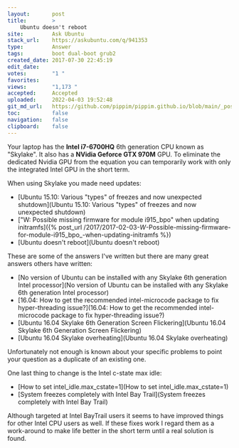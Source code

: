 ```yaml
---
layout:       post
title:        >
    Ubuntu doesn't reboot
site:         Ask Ubuntu
stack_url:    https://askubuntu.com/q/941353
type:         Answer
tags:         boot dual-boot grub2
created_date: 2017-07-30 22:45:19
edit_date:    
votes:        "1 "
favorites:    
views:        "1,173 "
accepted:     Accepted
uploaded:     2022-04-03 19:52:48
git_md_url:   https://github.com/pippim/pippim.github.io/blob/main/_posts/2017/2017-07-30-Ubuntu-doesn_t-reboot.md
toc:          false
navigation:   false
clipboard:    false
---
```


Your laptop has the **Intel i7-6700HQ** 6th generation CPU known as "Skylake". It also has a **NVidia Geforce GTX 970M** GPU. To eliminate the dedicated Nvidia GPU from the equation you can temporarily work with only the integrated Intel GPU in the short term.

When using Skylake you made need updates:

- [Ubuntu 15.10: Various &quot;types&quot; of freezes and now unexpected shutdown](Ubuntu 15.10: Various &quot;types&quot; of freezes and now unexpected shutdown)
- ["W: Possible missing firmware for module i915_bpo" when updating initramfs]({% post_url /2017/2017-02-03-_W_-Possible-missing-firmware-for-module-i915_bpo_-when-updating-initramfs %})
- [Ubuntu doesn&#39;t reboot](Ubuntu doesn&#39;t reboot)

These are some of the answers I've written but there are many great answers others have written:

- [No version of Ubuntu can be installed with any Skylake 6th generation Intel processor](No version of Ubuntu can be installed with any Skylake 6th generation Intel processor)
- [16.04: How to get the recommended intel-microcode package to fix hyper-threading issue?](16.04: How to get the recommended intel-microcode package to fix hyper-threading issue?)
- [Ubuntu 16.04 Skylake 6th Generation Screen Flickering](Ubuntu 16.04 Skylake 6th Generation Screen Flickering)
- [Ubuntu 16.04 Skylake overheating](Ubuntu 16.04 Skylake overheating)

Unfortunately not enough is known about your specific problems to point your question as a duplicate of an existing one.

One last thing to change is the Intel c-state max idle:

- [How to set intel_idle.max_cstate=1](How to set intel_idle.max_cstate=1)
- [System freezes completely with Intel Bay Trail](System freezes completely with Intel Bay Trail)

Although targeted at Intel BayTrail users it seems to have improved things for other Intel CPU users as well. If these fixes work I regard them as a work-around to make life better in the short term until a real solution is found.

